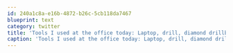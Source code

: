 ```yaml
---
id: 240a1c8a-e16b-4872-b26c-5cb118da7467
blueprint: text
category: twitter
title: 'Tools I used at the office today: Laptop, drill, diamond drillbit, hacksaw'
caption: 'Tools I used at the office today: Laptop, drill, diamond drillbit, hacksaw'
---
```

